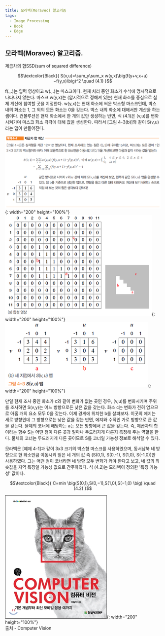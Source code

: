 ```yaml
---
title: 모라벡(Moravec) 알고리즘
tags:
  - Image Processing
  - Book
  - Edge
---
```


## 모라벡(Moravec) 알고리즘.
<!--more-->
 제곱차의 합SSD(sum of squared difference)
 
 $$\textcolor{Black}{
  S(v,u)=\sum_y\sum_x w(y,x)\big(f(y+v,x+u)−f(y,x)\big)^2 \quad (4.1)
}$$

 f(.,.)는 입력 영상이고 w(.,.)는 마스크이다.
 현재 처리 중인 화소가 수식에 명시적으로 나타나지 않는다. 마스크 w(y,x)는 (암시적으로 정해져 있는) 현재 화소를 중심으로 실제 계산에 참여할 곳을 지정한다. w(y,x)는 현재 화소에 씌운 박스형 마스크인데, 박스 내의 화소는 1, 그 외의 모든 화소는 0을 갖는다. 박스 내의 화소에 대해서만 계산을 하는 셈이다. 컨볼루션은 현재 화소에서 한 개의 값만 생성하는 반면, 식 (4.1)은 (v,u)를 변화시켜가며 마스크 화소 각각에 대해 값을 생성한다. 따라서 [그림 4-3(b)]와 같이 S(v,u)라는 맵이 만들어진다.

 ![예제1](/img/post/20250330/예제4-1.png){: width="200" height="100%"}
 ![예제2](/img/post/20250330/a_합성영상.png){: width="200" height="100%"}
 ![예제3](/img/post/20250330/b_세지점.png){: width="200" height="100%"}
  
 만일 현재 조사 중인 화소가 c와 같이 변화가 없는 곳인 경우, (v,u)를 변화시키며 주위를 조사하면 S(v,y)는 어느 방향으로든 낮은 값을 갖는다. 화소 c는 변화가 전혀 없으므로 아홉 개의 요소 모두 0을 갖는다. 이제 경계에 위치한 b를 살펴보자. 이곳의 에지는 세로 방향인데 그 방향으로는 낮은 값을 갖는 반면, 에지와 수직인 가로 방향으로 큰 값을 갖는다. 물체의 코너에 해당하는 a는 모든 방향에서 큰 값을 갖는다. 즉, 제곱차의 합이라는 함수 S는 어떤 점이 다른 곳과 얼마나 두드러지게 다른지 측정해 주는 역할을 한다. 물체의 코너는 두드러지게 다른 곳이므로 S를 코너일 가능성 정보로 해석할 수 있다.
 
 모라벡은 [예제 4-1]과 같이 3x3 크기의 박스형 마스크를 사용하였으며, 동서남북 네 방향으로 한 화소만큼 이동시켜 얻은 네 개의 값 즉 (S(0,1), S(0,-1), S(1,0), S(-1,0))만 사용하였다. 그는 어떤 점이 코너라면 네 방향 모두 변화가 커야 한다고 보고, 네 값의 최솟값을 지역 특징일 가능성 값으로 간주하였다. 식 (4.2)는 모라벡이 정의한 '특징 가능성' 값이다.
 
$$\textcolor{Black}{
  C=min⁡ \big(S(0,1),S(0,−1),S(1,0),S(−1,0) \big) \quad (4.2)
}$$
 
 ![출처](/img/post/Feature_00.jpg){: width="200" height="100%"}  
출처 - Computer Vision